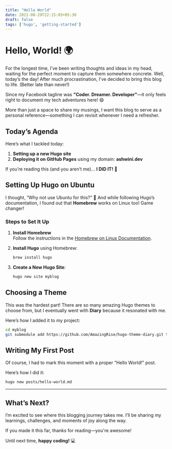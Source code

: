 ```yaml
---
title: "Hello World"
date: 2021-08-29T22:15:03+05:30
draft: false
tags: ['hugo', 'getting-started']
---
```


# Hello, World! 🌍  

For the longest time, I’ve been writing thoughts and ideas in my head, waiting for the perfect moment to capture them somewhere concrete. Well, today’s the day! After much procrastination, I’ve decided to bring this blog to life. (Better late than never!)  

Since my Facebook tagline was **"Coder. Dreamer. Developer"**—it only feels right to document my tech adventures here! 😄  

More than just a space to share my musings, I want this blog to serve as a personal reference—something I can revisit whenever I need a refresher.  

## Today’s Agenda  

Here’s what I tackled today:  

1. **Setting up a new Hugo site**  
2. **Deploying it on GitHub Pages** using my domain: **ashwini.dev**  

If you’re reading this (and you aren’t me)... **I DID IT!** 🎉  

## Setting Up Hugo on Ubuntu 

I thought, “Why not use Ubuntu for this?” 🤔 And while following Hugo’s documentation, I found out that **Homebrew** works on Linux too! Game changer!  

### Steps to Set It Up  

1. **Install Homebrew**  
   Follow the instructions in the [Homebrew on Linux Documentation](https://docs.brew.sh/Homebrew-on-Linux).  

2. **Install Hugo** using Homebrew:  
   ```bash
   brew install hugo
   ```

3. **Create a New Hugo Site**:  
   ```bash
   hugo new site myblog
   ```

## Choosing a Theme  

This was the hardest part! There are so many amazing Hugo themes to choose from, but I eventually went with **Diary** because it resonated with me.  

Here’s how I added it to my project:  

```bash
cd myblog
git submodule add https://github.com/AmazingRise/hugo-theme-diary.git themes/diary
```

## Writing My First Post

Of course, I had to mark this moment with a proper “Hello World!” post.  

Here’s how I did it:  

```bash
hugo new posts/hello-world.md
```

---

## What’s Next? 

I’m excited to see where this blogging journey takes me. I’ll be sharing my learnings, challenges, and moments of joy along the way.  

If you made it this far, thanks for reading—you're awesome!  

Until next time, **happy coding!** 💻
